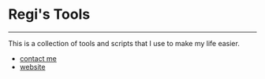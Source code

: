 # Regi's Tools

---

This is a collection of tools and scripts that I use to make my life easier.

- [contact me](mailto:regi.gouale@gouale.com)
- [website](https://gouale.com)

